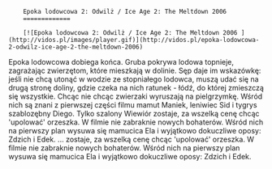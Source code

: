 
        Epoka lodowcowa 2: Odwilż / Ice Age 2: The Meltdown 2006 
        =============
        
        [![Epoka lodowcowa 2: Odwilż / Ice Age 2: The Meltdown 2006 ](http://vidos.pl/images/player.gif)](http://vidos.pl/epoka-lodowcowa-2-odwilz-ice-age-2-the-meltdown-2006)
        
        
 Epoka lodowcowa dobiega końca. Gruba pokrywa lodowa topnieje, zagrażając zwierzętom, które mieszkają w dolinie. Sęp daje im wskazówkę: jeśli nie chcą utonąć w wodzie ze stopniałego lodowca, muszą udać się na drugą stronę doliny, gdzie czeka na nich ratunek - łódź, do której zmieszczą się wszystkie. Chcąc nie chcąc zwierzaki wyruszają na pielgrzymkę. Wśród nich są znani z pierwszej części filmu mamut Maniek, leniwiec Sid i tygrys szablozębny Diego. Tylko szalony Wiewiór zostaje, za wszelką cenę chcąc 'upolować' orzeszka. W filmie nie zabraknie nowych bohaterów. Wśród nich na pierwszy plan wysuwa się mamucica Ela i wyjątkowo dokuczliwe oposy: Zdzich i Edek.  ... zostaje, za wszelką cenę chcąc 'upolować' orzeszka. W filmie nie zabraknie nowych bohaterów. Wśród nich na pierwszy plan wysuwa się mamucica Ela i wyjątkowo dokuczliwe oposy: Zdzich i Edek.
    